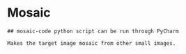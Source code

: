 # Mosaic 

    ## mosaic-code python script can be run through PyCharm

    Makes the target image mosaic from other small images.
